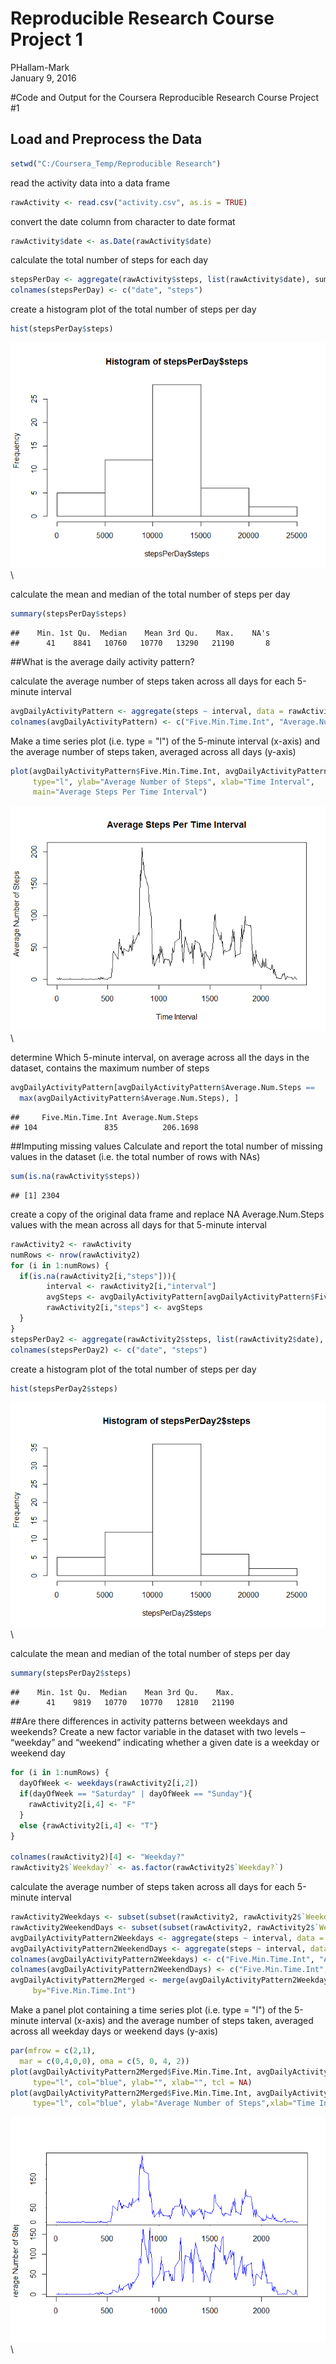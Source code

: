 # Reproducible Research Course Project 1
PHallam-Mark  
January 9, 2016  

#Code and Output for the Coursera Reproducible Research Course Project #1

## Load and Preprocess the Data


```r
setwd("C:/Coursera_Temp/Reproducible Research")
```


read the activity data into a data frame

```r
rawActivity <- read.csv("activity.csv", as.is = TRUE)
```


convert the date column from character to date format

```r
rawActivity$date <- as.Date(rawActivity$date)
```


calculate the total number of steps for each day

```r
stepsPerDay <- aggregate(rawActivity$steps, list(rawActivity$date), sum)
colnames(stepsPerDay) <- c("date", "steps")
```

create a histogram plot of the total number of steps per day

```r
hist(stepsPerDay$steps)
```

![](PA1_template_files/figure-html/unnamed-chunk-5-1.png)\

calculate the mean and median of the total number of steps per day

```r
summary(stepsPerDay$steps)
```

```
##    Min. 1st Qu.  Median    Mean 3rd Qu.    Max.    NA's 
##      41    8841   10760   10770   13290   21190       8
```

##What is the average daily activity pattern?

calculate the average number of steps taken across all days for each 5-minute interval

```r
avgDailyActivityPattern <- aggregate(steps ~ interval, data = rawActivity, mean, na.rm = TRUE)
colnames(avgDailyActivityPattern) <- c("Five.Min.Time.Int", "Average.Num.Steps")
```

Make a time series plot (i.e. type = "l") of the 5-minute interval (x-axis) and the average number of
steps taken, averaged across all days (y-axis)

```r
plot(avgDailyActivityPattern$Five.Min.Time.Int, avgDailyActivityPattern$Average.Num.Steps,
     type="l", ylab="Average Number of Steps", xlab="Time Interval",
     main="Average Steps Per Time Interval")
```

![](PA1_template_files/figure-html/unnamed-chunk-8-1.png)\

determine Which 5-minute interval, on average across all the days in the dataset, contains the maximum number of steps

```r
avgDailyActivityPattern[avgDailyActivityPattern$Average.Num.Steps ==
  max(avgDailyActivityPattern$Average.Num.Steps), ]
```

```
##     Five.Min.Time.Int Average.Num.Steps
## 104               835          206.1698
```

##Imputing missing values
Calculate and report the total number of missing values in the dataset (i.e. the total number of rows with NAs)

```r
sum(is.na(rawActivity$steps))
```

```
## [1] 2304
```

create a copy of the original data frame and replace NA Average.Num.Steps values with the mean across all days for that 5-minute interval

```r
rawActivity2 <- rawActivity
numRows <- nrow(rawActivity2)
for (i in 1:numRows) {
  if(is.na(rawActivity2[i,"steps"])){
        interval <- rawActivity2[i,"interval"]
        avgSteps <- avgDailyActivityPattern[avgDailyActivityPattern$Five.Min.Time.Int == interval,"Average.Num.Steps"]
        rawActivity2[i,"steps"] <- avgSteps
  }
}
stepsPerDay2 <- aggregate(rawActivity2$steps, list(rawActivity2$date), sum)
colnames(stepsPerDay2) <- c("date", "steps")
```

create a histogram plot of the total number of steps per day

```r
hist(stepsPerDay2$steps)
```

![](PA1_template_files/figure-html/unnamed-chunk-12-1.png)\

calculate the mean and median of the total number of steps per day

```r
summary(stepsPerDay2$steps)
```

```
##    Min. 1st Qu.  Median    Mean 3rd Qu.    Max. 
##      41    9819   10770   10770   12810   21190
```

##Are there differences in activity patterns between weekdays and weekends?
Create a new factor variable in the dataset with two levels – “weekday” and “weekend” indicating whether a given date is a weekday or weekend day

```r
for (i in 1:numRows) {
  dayOfWeek <- weekdays(rawActivity2[i,2])
  if(dayOfWeek == "Saturday" | dayOfWeek == "Sunday"){
    rawActivity2[i,4] <- "F"
  }
  else {rawActivity2[i,4] <- "T"}
}

colnames(rawActivity2)[4] <- "Weekday?"
rawActivity2$`Weekday?` <- as.factor(rawActivity2$`Weekday?`)
```

calculate the average number of steps taken across all days for each 5-minute interval

```r
rawActivity2Weekdays <- subset(subset(rawActivity2, rawActivity2$`Weekday?` == "T"))
rawActivity2WeekendDays <- subset(subset(rawActivity2, rawActivity2$`Weekday?` == "F"))
avgDailyActivityPattern2Weekdays <- aggregate(steps ~ interval, data = rawActivity2Weekdays, mean)
avgDailyActivityPattern2WeekendDays <- aggregate(steps ~ interval, data = rawActivity2WeekendDays, mean)
colnames(avgDailyActivityPattern2Weekdays) <- c("Five.Min.Time.Int", "Average.Num.Steps.Weekdays")
colnames(avgDailyActivityPattern2WeekendDays) <- c("Five.Min.Time.Int", "Average.Num.Steps.Weeknd.Days")
avgDailyActivityPattern2Merged <- merge(avgDailyActivityPattern2Weekdays, avgDailyActivityPattern2WeekendDays,
     by="Five.Min.Time.Int")
```

Make a panel plot containing a time series plot (i.e. type = "l") of the 5-minute interval (x-axis) and the average number of steps taken, averaged across all weekday days or weekend days (y-axis)

```r
par(mfrow = c(2,1),
  mar = c(0,4,0,0), oma = c(5, 0, 4, 2))
plot(avgDailyActivityPattern2Merged$Five.Min.Time.Int, avgDailyActivityPattern2Merged$Average.Num.Steps.Weekdays,
     type="l", col="blue", ylab="", xlab="", tcl = NA)
plot(avgDailyActivityPattern2Merged$Five.Min.Time.Int, avgDailyActivityPattern2Merged$Average.Num.Steps.Weeknd.Days,
     type="l", col="blue", ylab="Average Number of Steps",xlab="Time Interval")
```

![](PA1_template_files/figure-html/unnamed-chunk-16-1.png)\


